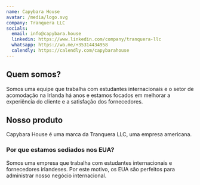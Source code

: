 ```yaml
---
name: Capybara House
avatar: /media/logo.svg
company: Tranquera LLC
socials:
  email: info@capybara.house
  linkedin: https://www.linkedin.com/company/tranquera-llc
  whatsapp: https://wa.me/+35314434958
  calendly: https://calendly.com/capybarahouse
---
```


## Quem somos?

Somos uma equipe que trabalha com estudantes internacionais e o setor de acomodação na Irlanda há anos e estamos focados em melhorar a experiência do cliente e a satisfação dos fornecedores.

## Nosso produto

Capybara House é uma marca da Tranquera LLC, uma empresa americana.

### Por que estamos sediados nos EUA?

Somos uma empresa que trabalha com estudantes internacionais e fornecedores irlandeses. Por este motivo, os EUA são perfeitos para administrar nosso negócio internacional.